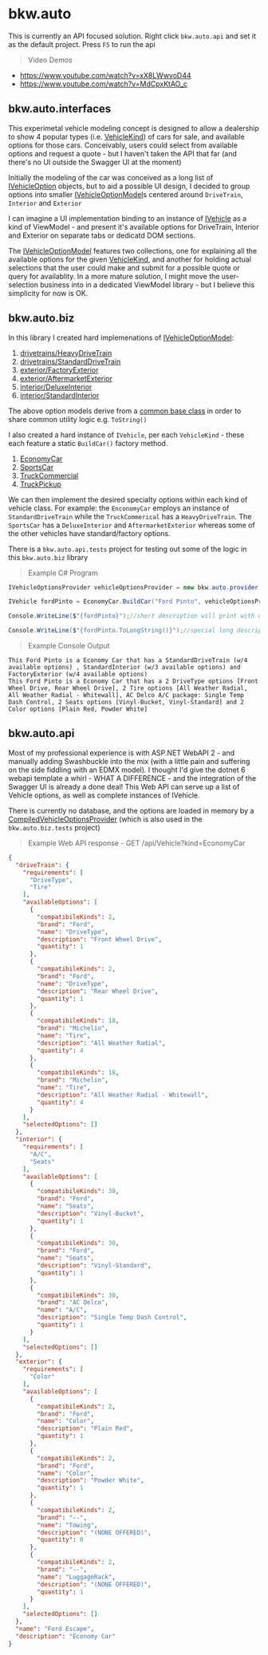 # bkw.auto
This is currently an API focused solution. Right click `bkw.auto.api` and set it as the default project. Press `F5` to run the api

> Video Demos
- https://www.youtube.com/watch?v=xX8LWwvoD44
- https://www.youtube.com/watch?v=MdCpxKtAO_c

## bkw.auto.interfaces
This experimetal vehicle modeling concept is designed to allow a dealership to show 4 popular types (i.e. [VehicleKind](bkw.auto/bkw.auto.interfaces/VehicleKind.cs)) of cars for sale, and available options for those cars. Conceivably, users could select from available options and request a quote - but I haven't taken the API that far (and there's no UI outside the Swagger UI at the moment)

Initially the modeling of the car was conceived as a long list of [IVehicleOption](bkw.auto/bkw.auto.interfaces/IVehicleOption.cs) objects, but to aid a possible UI design, I decided to group options into smaller [IVehicleOptionModel](bkw.auto/bkw.auto.interfaces/IVehicleOptionModel.cs)s centered around `DriveTrain`, `Interior` and `Exterior`

I can imagine a UI implementation binding to an instance of [IVehicle](bkw.auto/bkw.auto.interfaces/IVehicle.cs) as a kind of ViewModel - and present it's available options for DriveTrain, Interior and Exterior on separate tabs or dedicatd DOM sections.

The [IVehicleOptionModel](bkw.auto/bkw.auto.interfaces/IVehicleOptionModel.cs) features two collections, one for explaining all the available options for the given [VehicleKind](bkw.auto/bkw.auto.interfaces/VehicleKind.cs), and another for holding actual selections that the user could make and submit for a possible quote or query for availablity. In a more mature solution, I might move the user-selection business into in a dedicated ViewModel library - but I believe this simplicity for now is OK.

## bkw.auto.biz
In this library I created hard implemenations of [IVehicleOptionModel](bkw.auto/bkw.auto.interfaces/IVehicleOptionModel.cs):
1. [drivetrains/HeavyDriveTrain](bkw.auto/bkw.auto.biz/drivetrains/HeavyDriveTrain.cs) 
2. [drivetrains/StandardDriveTrain](bkw.auto/bkw.auto.biz/drivetrains/StandardDriveTrain.cs)
3. [exterior/FactoryExterior](bkw.auto/bkw.auto.biz/exterior/FactoryExterior.cs)
4. [exterior/AftermarketExterior](bkw.auto/bkw.auto.biz/exterior/AftermarketExterior.cs)
5. [interior/DeluxeInterior](bkw.auto/bkw.auto.biz/interior/DeluxeInterior.cs)
6. [interior/StandardInterior](bkw.auto/bkw.auto.biz/interior/StandardInterior.cs)

The above option models derive from a [common base class](bkw.auto/bkw.auto.biz/BaseOptionModel.cs) in order to share common utility logic e.g. `ToString()`

I also created a hard instance of `IVehicle`, per each `VehicleKind` - these each feature a static `BuildCar()` factory method.

1. [EconomyCar](bkw.auto/bkw.auto.biz/EconomyCar.cs)
2. [SportsCar](bkw.auto/bkw.auto.biz/SportsCar.cs)
3. [TruckCommercial](bkw.auto/bkw.auto.biz/TruckCommercial.cs)
4. [TruckPickup](bkw.auto/bkw.auto.biz/TruckPickup.cs)

We can then implement the desired specialty options within each kind of vehicle class. For example: the `EnconomyCar` employs an instance of `StandardDriveTrain` while the `TruckCommerical` has a `HeavyDriveTrain`. The `SportsCar` has a `DeluxeInterior` and `AftermarketExterior` whereas some of the other vehicles have standard/factory options.

There is a `bkw.auto.api.tests` project for testing out some of the logic in this `bkw.auto.biz` library
> Example C# Program
```csharp
IVehicleOptionsProvider vehicleOptionsProvider = new bkw.auto.provider.CompiledVehicleOptionsProvider();

IVehicle fordPinto = EconomyCar.BuildCar("Ford Pinto", vehicleOptionsProvider);

Console.WriteLine($"{fordPinto}");//short description will print with default ToString implementation

Console.WriteLine($"{fordPinto.ToLongString()}");//special long description
```

> Example Console Output
```
This Ford Pinto is a Economy Car that has a StandardDriveTrain (w/4 available options) , StandardInterior (w/3 available options) and FactoryExterior (w/4 available options)
This Ford Pinto is a Economy Car that has a 2 DriveType options [Front Wheel Drive, Rear Wheel Drive], 2 Tire options [All Weather Radial, All Weather Radial - Whitewall], AC Delco A/C package: Single Temp Dash Control, 2 Seats options [Vinyl-Bucket, Vinyl-Standard] and 2 Color options [Plain Red, Powder White]
```
## bkw.auto.api
Most of my professional experience is with ASP.NET WebAPI 2 - and manually adding Swashbuckle into the mix (with a little pain and suffering on the side fiddling with an EDMX model).  I thought I'd give the dotnet 6 webapi template a whirl - WHAT A DIFFERENCE - and the integration of the Swagger UI is already a done deal!
This Web API can serve up a list of Vehicle options, as well as complete instances of IVehicle.

There is currently no database, and the options are loaded in memory by a [CompiledVehicleOptionsProvider](bkw.auto/bkw.auto.provider/CompiledVehicleOptionsProvider.cs) (which is also used in the `bkw.auto.biz.tests` project)

> Example Web API response - GET /api/Vehicle?kind=EconomyCar
```json
{
  "driveTrain": {
    "requirements": [
      "DriveType",
      "Tire"
    ],
    "availableOptions": [
      {
        "compatibileKinds": 2,
        "brand": "Ford",
        "name": "DriveType",
        "description": "Front Wheel Drive",
        "quantity": 1
      },
      {
        "compatibileKinds": 2,
        "brand": "Ford",
        "name": "DriveType",
        "description": "Rear Wheel Drive",
        "quantity": 1
      },
      {
        "compatibileKinds": 18,
        "brand": "Michelin",
        "name": "Tire",
        "description": "All Weather Radial",
        "quantity": 4
      },
      {
        "compatibileKinds": 18,
        "brand": "Michelin",
        "name": "Tire",
        "description": "All Weather Radial - Whitewall",
        "quantity": 4
      }
    ],
    "selectedOptions": []
  },
  "interior": {
    "requirements": [
      "A/C",
      "Seats"
    ],
    "availableOptions": [
      {
        "compatibileKinds": 30,
        "brand": "Ford",
        "name": "Seats",
        "description": "Vinyl-Bucket",
        "quantity": 1
      },
      {
        "compatibileKinds": 30,
        "brand": "Ford",
        "name": "Seats",
        "description": "Vinyl-Standard",
        "quantity": 1
      },
      {
        "compatibileKinds": 30,
        "brand": "AC Delco",
        "name": "A/C",
        "description": "Single Temp Dash Control",
        "quantity": 1
      }
    ],
    "selectedOptions": []
  },
  "exterior": {
    "requirements": [
      "Color"
    ],
    "availableOptions": [
      {
        "compatibileKinds": 2,
        "brand": "Ford",
        "name": "Color",
        "description": "Plain Red",
        "quantity": 1
      },
      {
        "compatibileKinds": 2,
        "brand": "Ford",
        "name": "Color",
        "description": "Powder White",
        "quantity": 1
      },
      {
        "compatibileKinds": 2,
        "brand": "--",
        "name": "Towing",
        "description": "(NONE OFFERED)",
        "quantity": 0
      },
      {
        "compatibileKinds": 2,
        "brand": "--",
        "name": "LuggageRack",
        "description": "(NONE OFFERED)",
        "quantity": 1
      }
    ],
    "selectedOptions": []
  },
  "name": "Ford Escape",
  "description": "Economy Car"
}
```